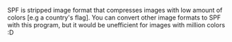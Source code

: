 SPF is stripped image format that compresses images with low amount of colors [e.g a country's flag].
You can convert other image formats to SPF with this program, but it would be unefficient for images with million colors :D
